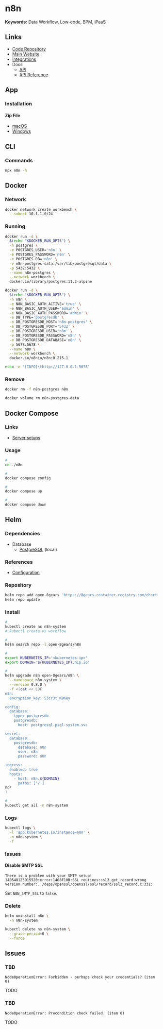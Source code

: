 # n8n

<!--
https://github.com/search?l=JSON&o=desc&q=filename%3A.json+%22pinData%22+%22+connections%22+%22versionId%22+%22nodes%22&s=indexed&type=Code
-->

<!--
https://github.com/jrCleber/n8n-codechat-wapi
-->

<!--
https://github.com/kazitcin/n8n/tree/main/workflows

https://github.com/GustavoFLuz/n8n-workflow-backup/tree/main/workflows
https://github.com/TheBoatyMcBoatFace/reinhardt-backups/tree/main/workflows
https://github.com/besteetorn/n8n-backups/tree/main/workflows
-->

<!--
https://autotic.com.br/curso-intensivo-de-n8n/
https://promovaweb.com/n8n/courses/n8n99-setup-avancado-e-configuracoes-do-n8n/lesson/3fcf3536-db20-478a-886e-65e24d8700cb
https://autotic.com.br/curso-intensivo-de-n8n/
-->

**Keywords:** Data Workflow, Low-code, BPM, iPaaS

## Links

- [Code Repository](https://github.com/n8n-io/n8n)
- [Main Website](https://n8n.io)
- [Integrations](https://n8n.io/integrations/)
- Docs
  - [API](https://docs.n8n.io/api/)
  - [API Reference](https://docs.n8n.io/api/api-reference/)

## App

### Installation

#### Zip File

- [macOS](https://downloads.n8n.io/file/n8n-downloads/n8n-mac.zip)
- [Windows](https://downloads.n8n.io/file/n8n-downloads/n8n-win.zip)

## CLI

### Commands

```sh
npx n8n -h
```

<!-- ### Usage

```sh
#
n8n start --tunnel
``` -->

## Docker

### Network

```sh
docker network create workbench \
  --subnet 10.1.1.0/24
```

### Running

```sh
docker run -d \
  $(echo "$DOCKER_RUN_OPTS") \
  -h postgres \
  -e POSTGRES_USER='n8n' \
  -e POSTGRES_PASSWORD='n8n' \
  -e POSTGRES_DB='n8n' \
  -v n8n-postgres-data:/var/lib/postgresql/data \
  -p 5432:5432 \
  --name n8n-postgres \
  --network workbench \
  docker.io/library/postgres:11.2-alpine

docker run -d \
  $(echo "$DOCKER_RUN_OPTS") \
  -h n8n \
  -e N8N_BASIC_AUTH_ACTIVE='true' \
  -e N8N_BASIC_AUTH_USER='admin' \
  -e N8N_BASIC_AUTH_PASSWORD='admin' \
  -e DB_TYPE='postgresdb' \
  -e DB_POSTGRESDB_HOST='n8n-postgres' \
  -e DB_POSTGRESDB_PORT='5432' \
  -e DB_POSTGRESDB_USER='n8n' \
  -e DB_POSTGRESDB_PASSWORD='n8n' \
  -e DB_POSTGRESDB_DATABASE='n8n' \
  -p 5678:5678 \
  --name n8n \
  --network workbench \
  docker.io/n8nio/n8n:0.215.1
```

<!--
https://hub.docker.com/r/n8nio/n8n
-->

```sh
echo -e '[INFO]\thttp://127.0.0.1:5678'
```

### Remove

```sh
docker rm -f n8n-postgres n8n

docker volume rm n8n-postgres-data
```

## Docker Compose

### Links

- [Server setups](https://docs.n8n.io/hosting/installation/server-setups/docker-compose/)

### Usage

```sh
#
cd ./n8n

#
docker compose config

#
docker compose up

#
docker compose down
```

## Helm

### Dependencies

- Database
  - [PostgreSQL](/postgresql/server.md#helm) (local)

<!-- - Session
  - [Redis](/redis/cluster.md#helm) -->

### References

- [Configuration](https://github.com/8gears/n8n-helm-chart#configuration)

### Repository

```sh
helm repo add open-8gears 'https://8gears.container-registry.com/chartrepo/library'
helm repo update
```

### Install

```sh
#
kubectl create ns n8n-system
# kubectl create ns workflow

#
helm search repo -l open-8gears/n8n

#
export KUBERNETES_IP='<kubernetes-ip>'
export DOMAIN="${KUBERNETES_IP}.nip.io"

#
helm upgrade n8n open-8gears/n8n \
  --namespace n8n-system \
  --version 0.8.0 \
  -f <(cat << EOF
n8n:
  encryption_key: S3cr3t_K@Key

config:
  database:
    type: postgresdb
    postgresdb:
      host: postgresql.psql-system.svc

secret:
  database:
    postgresdb:
      database: n8n
      user: n8n
      password: n8n

ingress:
  enabled: true
  hosts:
    - host: n8n.${DOMAIN}
      paths: ['/']
EOF
)

#
kubectl get all -n n8n-system
```

<!--
NODE_ENV: production
GENERIC_TIMEZONE: America/Sao_Paulo

N8N_SMTP_HOST=smtp.gmail.com
N8N_SMTP_PORT=587
N8N_SMTP_SSL='false'
N8N_SMTP_USER=
N8N_SMTP_PASS=
N8N_SMTP_SENDER=no-reply@domain.tld

N8N_EDITOR_BASE_URL: https://n8n.domain.tld
-->

### Logs

```sh
kubectl logs \
  -l 'app.kubernetes.io/instance=n8n' \
  -n n8n-system \
  -f
```

### Issues

#### Disable SMTP SSL

```log
There is a problem with your SMTP setup! 140548125915520:error:1408F10B:SSL routines:ssl3_get_record:wrong version number:../deps/openssl/openssl/ssl/record/ssl3_record.c:331:
```

<!--
https://github.com/n8n-io/n8n/issues/3297
-->

Set `N8N_SMTP_SSL` to `false`.

### Delete

```sh
helm uninstall n8n \
  -n n8n-system

kubectl delete ns n8n-system \
  --grace-period=0 \
  --force
```

## Issues

### TBD

```log
NodeOperationError: Forbidden - perhaps check your credentials? (item 0)
```

TODO

<!--
https://console.cloud.google.com/apis/library/gmail.googleapis.com?project=budibase-375113
-->

### TBD

```log
NodeOperationError: Precondition check failed. (item 0)
```

TODO
